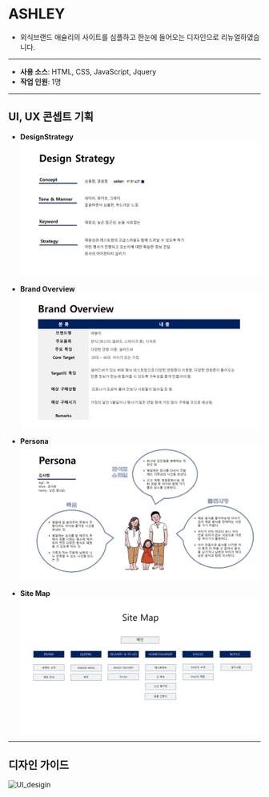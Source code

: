 # ASHLEY

- 외식브랜드 애슐리의 사이트를 심플하고 한눈에 들어오는 디자인으로 리뉴얼하였습니다.
---
- **사용 소스**: HTML, CSS, JavaScript, Jquery
- **작업 인원**: 1명

---
## UI, UX 콘셉트 기획 
- **DesignStrategy**
![DesignStrategy](./UI,UX_concept_plan/DesignStrategy.PNG)

- **Brand Overview**
![BrandOverview](./UI,UX_concept_plan/BrandOverview.PNG)

- **Persona**
![Persona](./UI,UX_concept_plan/Persona.PNG)

- **Site Map**
![SiteMap](./UI,UX_concept_plan/SiteMap.PNG)

---
## 디자인 가이드
![UI_desigin](./UI,UX_concept_plan/UI_desigin.png)
